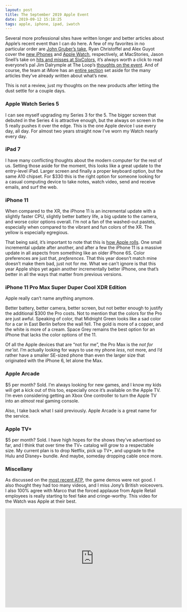 ```yaml
---
layout: post
title: The September 2019 Apple Event
date: 2019-09-12 15:18:25
tags: apple, iphone, ipad, iwatch
---
```


Several more professional sites have written longer and better articles about Apple’s recent event than I can do here. A few of my favorites in no particular order are [John Gruber’s take](1), Ryan Christoffel and Alex Guyot  cover the [new iPhones](2) and [Apple Watch](3), respectively, at MacStories, Jason Snell’s take on [hits and misses at SixColors](4),  it’s always worth a click to read everyone’s pal Jim Dalrymple at The Loop’s [thoughts on the event](6). And of course, the team at iMore has an [entire section](5) set aside for the many articles they’ve already written about what’s new.

This is not a review, just my thoughts on the new products after letting the dust settle for a couple days. 

### Apple Watch Series 5

I can see myself upgrading my Series 3 for the 5. The bigger screen that debuted in the Series 4 is attractive enough, but the always on screen in the 5 really pushes it over the edge. This is the one Apple device I use every day, all day. For almost two years straight now I’ve worn my Watch nearly every day. 

###  iPad 7

I have many conflicting thoughts about the modern computer for the rest of us. Setting those aside for the moment, this looks like a great update to the entry-level iPad. Larger screen and finally a proper keyboard option, but the same A10 chipset. For $330 this is the right option for someone looking for a casual computing device to take notes, watch video, send and receive emails, and surf the web. 

### iPhone 11

When compared to the XR, the iPhone 11 is an incremental update with a slightly faster CPU, slightly better battery life, a big update to the camera, and worse color options overall. I’m not a fan of the washed-out pastels, especially when compared to the vibrant and fun colors of the XR. The yellow is especially egregious. 

That being said, it’s important to note that this is [how Apple rolls](https://www.macworld.com/article/1151235/apple-rolls.html). One small incremental update after another, and after a few the iPhone 11 is a massive update in all aspects from something like an older iPhone 6S. Color preferences are just that, *preferences*. That this year doesn’t match mine doesn’t make them bad, just not for me. What we can’t ignore is that this year Apple ships yet again another incrementally better iPhone, one that’s better in all the ways that matter from previous versions. 

### iPhone 11 Pro Max Super Duper Cool XDR Edition

Apple really can’t name anything anymore. 

Better battery, better camera, better screen, but not better enough to justify the additional $300 the Pro costs. Not to mention that the colors for the Pro are just awful. Speaking of color, that Midnight Green looks like a sad color for a car in East Berlin before the wall fell. The gold is more of a copper, and the white is more of a cream. Space Grey remains the best option for an iPhone that lacks the color options of the 11. 

Of all the Apple devices that are “not for me”, the Pro Max is the *not for me’ist*. I’m actually looking for ways to use my phone *less*, not more, and I’d rather have a smaller SE-sized phone than even the larger size that originated with the iPhone 6, let alone the Max. 

### Apple Arcade

$5 per month? Sold. I’m always looking for new games, and I know my kids will get a kick out of this too, especially once it’s available on the Apple TV. I’m even considering getting an Xbox One controller to turn the Apple TV into an *almost* real gaming console. 

Also, I take back what I said previously. Apple Arcade is a great name for the service. 

### Apple TV+

$5 per month? Sold. I have high hopes for the shows they’ve advertised so far, and I think that over time the TV+ catalog will grow to a respectable size. My current plan is to drop Netflix, pick up TV+, and upgrade to the Hulu and Disney+ bundle. And maybe, someday dropping cable once more. 

### Miscellany 

As discussed on the [most recent ATP](https://atp.fm/episodes/343), the game demos were not good. I also thought they had too many videos, and I miss Jony’s British voiceovers. I also 100% agree with Marco that the forced applause from Apple Retail employees is really starting to feel fake and cringe-worthy.
This video for the Watch was Apple at their best. 

<iframe width="560" height="315" src="https://www.youtube.com/embed/mx1by12-oF4" frameborder="0" allow="accelerometer; autoplay; encrypted-media; gyroscope; picture-in-picture" allowfullscreen></iframe>


[1]: https://daringfireball.net/2019/09/brief_thoughts_and_observations_iphone_11_event
[2]: https://www.macstories.net/news/iphone-11-and-11-pro-the-macstories-overview/
[3]: https://www.macstories.net/news/apple-watch-series-5-the-macstories-overview/
[4]: https://sixcolors.com/post/2019/09/the-2019-iphone-event-hits-and-misses/
[5]: https://www.imore.com/live
[6]: https://www.loopinsight.com/2019/09/10/iphone-11-event-thoughts/

